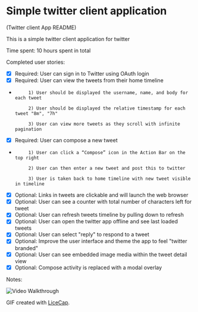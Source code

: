 # Simple twitter client application

(Twitter client App README)

This is a simple twitter client application for twitter

Time spent: 10 hours spent in total

Completed user stories:

 * [x] Required: User can sign in to Twitter using OAuth login
 * [x] Required: User can view the tweets from their home timeline 
 * 
			1) User should be displayed the username, name, and body for each tweet

			2) User should be displayed the relative timestamp for each tweet "8m", "7h"
			
			3) User can view more tweets as they scroll with infinite pagination
			
 * [x] Required: User can compose a new tweet 
 * 
			1) User can click a “Compose” icon in the Action Bar on the top right

			2) User can then enter a new tweet and post this to twitter
			
			3) User is taken back to home timeline with new tweet visible in timeline
			
 * [x] Optional: Links in tweets are clickable and will launch the web browser
 * [x] Optional: User can see a counter with total number of characters left for tweet
 * [x] Optional: User can refresh tweets timeline by pulling down to refresh 
 * [x] Optional: User can open the twitter app offline and see last loaded tweets
 * [x] Optional: User can select "reply" to respond to a tweet 
 * [x] Optional: Improve the user interface and theme the app to feel "twitter branded"
 * [x] Optional: User can see embedded image media within the tweet detail view
 * [x] Optional: Compose activity is replaced with a modal overlay

Notes:

![Video Walkthrough](SimpleTwitterClient.gif)

GIF created with [LiceCap](http://www.cockos.com/licecap/).
